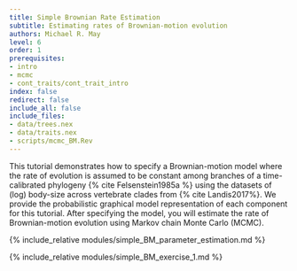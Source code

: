 ```yaml
---
title: Simple Brownian Rate Estimation
subtitle: Estimating rates of Brownian-motion evolution
authors: Michael R. May
level: 6
order: 1
prerequisites:
- intro
- mcmc
- cont_traits/cont_trait_intro
index: false
redirect: false
include_all: false
include_files:
- data/trees.nex
- data/traits.nex
- scripts/mcmc_BM.Rev
---
```


This tutorial demonstrates how to specify a Brownian-motion model where the rate of evolution is assumed to be constant among branches of a time-calibrated phylogeny {% cite Felsenstein1985a %} using the datasets of (log) body-size across vertebrate clades from {% cite Landis2017%}. We provide the probabilistic graphical model representation of each component for this tutorial. After specifying the model, you will estimate the rate of Brownian-motion evolution using Markov chain Monte Carlo (MCMC).

{% include_relative modules/simple_BM_parameter_estimation.md %}

{% include_relative modules/simple_BM_exercise_1.md %}
